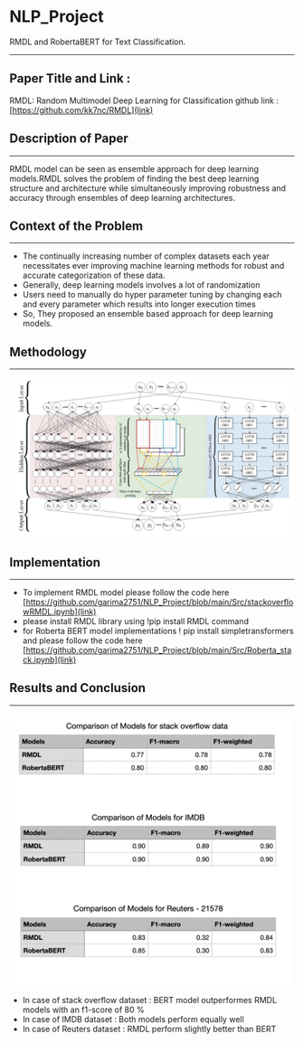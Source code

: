 # NLP_Project
RMDL and RobertaBERT for Text Classification.
*********************************************************************************************************************************************************************************
## Paper Title and Link :
RMDL: Random Multimodel Deep Learning for Classification
github link : [https://github.com/kk7nc/RMDL](link)

## Description of Paper
***********************************************************************************************************************************************************************************
RMDL model can be seen as ensemble approach for deep learning models.RMDL solves the problem of finding the best deep learning structure and architecture while simultaneously improving robustness and accuracy through ensembles of deep learning architectures.

## Context of the Problem
***********************************************************************************************************************************************************************************
* The continually increasing number of complex datasets each year necessitates ever improving machine learning methods for robust and accurate categorization of these data.
* Generally, deep learning models involves a lot of randomization
* Users need to manually do hyper parameter tuning by changing each and every parameter which results into longer execution times
* So, They proposed an ensemble based approach for deep learning models.

## Methodology
**********************************************************************************************************************************************************************************
![alt text](https://github.com/garima2751/NLP_Project/blob/main/images/rmdl_archi.png)

## Implementation 
**********************************************************************************************************************************************************************************
* To implement RMDL model please follow the code here [https://github.com/garima2751/NLP_Project/blob/main/Src/stackoverflowRMDL.ipynb](link)
* please install RMDL library using !pip install RMDL command
* for Roberta BERT model implementations ! pip install simpletransformers and please follow the code here [https://github.com/garima2751/NLP_Project/blob/main/Src/Roberta_stack.ipynb](link)

## Results and Conclusion
*********************************************************************************************************************************************************************************
<img src="https://github.com/garima2751/NLP_Project/blob/main/images/nlp_result_table.png" alt="drawing" width="500"/>

* In case of stack overflow dataset : BERT model outperformes RMDL models with an f1-score of 80 %
* In case of IMDB dataset : Both models perform equally well
* In case of Reuters dataset : RMDL perform slightly better than BERT 
